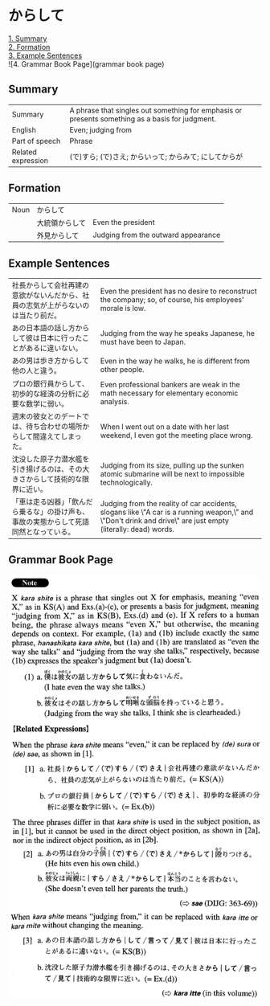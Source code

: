 # からして

[1. Summary](#summary)<br>
[2. Formation](#formation)<br>
[3. Example Sentences](#example-sentences)<br>
![4. Grammar Book Page](grammar book page)<br>


## Summary

<table><tr>   <td>Summary</td>   <td>A phrase that singles out something for emphasis or presents something as a basis for judgment.</td></tr><tr>   <td>English</td>   <td>Even; judging from</td></tr><tr>   <td>Part of speech</td>   <td>Phrase</td></tr><tr>   <td>Related expression</td>   <td>(で)すら; (で)さえ; からいって; からみて; にしてからが</td></tr></table>

## Formation

<table class="table"><tbody><tr class="tr head"><td class="td"><span class="bold">Noun</span></td><td class="td"><span class="concept">からして</span></td><td class="td"></td></tr><tr class="tr"><td class="td"></td><td class="td"><span>大統領</span><span class="concept">からして</span></td><td class="td"><span>Even the president</span></td></tr><tr class="tr"><td class="td"></td><td class="td"><span>外見</span><span class="concept">からして</span></td><td class="td"><span>Judging from the outward appearance</span></td></tr></tbody></table>

## Example Sentences

<table><tr>   <td>社長からして会社再建の意欲がないんだから、社員の志気が上がらないのは当たり前だ。</td>   <td>Even the president has no desire to reconstruct the company; so, of course, his employees' morale is low.</td></tr><tr>   <td>あの日本語の話し方からして彼は日本に行ったことがあるに違いない。</td>   <td>Judging from the way he speaks Japanese, he must have been to Japan.</td></tr><tr>   <td>あの男は歩き方からして他の人と違う。</td>   <td>Even in the way he walks, he is different from other people.</td></tr><tr>   <td>プロの銀行員からして、初歩的な経済の分析に必要な数学に弱い。</td>   <td>Even professional bankers are weak in the math necessary for elementary economic analysis.</td></tr><tr>   <td>週末の彼女とのデートでは、待ち合わせの場所からして間違えてしまった。</td>   <td>When I went out on a date with her last weekend, I even got the meeting place wrong.</td></tr><tr>   <td>沈没した原子力潜水艦を引き揚げるのは、その大きさからして技術的な限界に近い。</td>   <td>Judging from its size, pulling up the sunken atomic submarine will be next to impossible technologically.</td></tr><tr>   <td>「車は走る凶器」「飲んだら乗るな」の掛け声も、事故の実態からして死語同然となっている。</td>   <td>Judging from the reality of car accidents, slogans like \"A car is a running weapon,\" and \"Don't drink and drive\" are just empty (literally: dead) words.</td></tr></table>

## Grammar Book Page

![](../img/Advancedからして.png)

